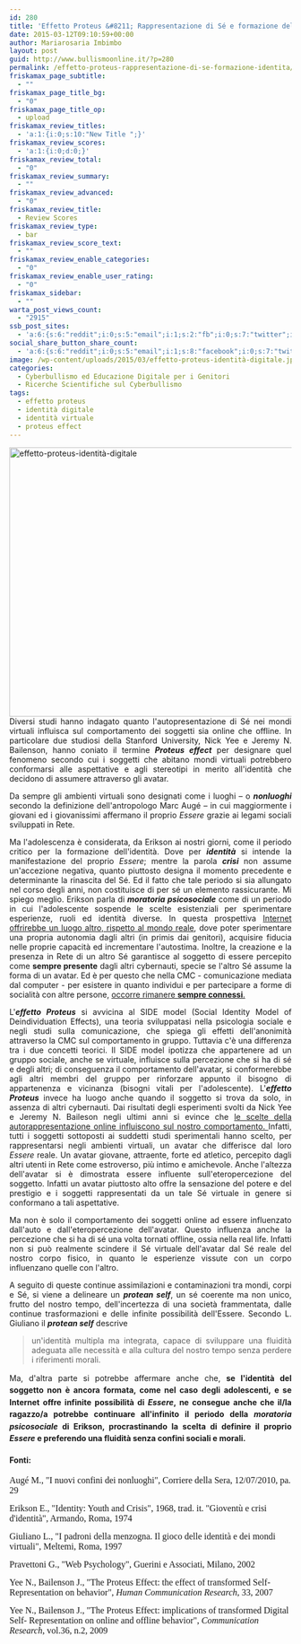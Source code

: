 ```yaml
---
id: 280
title: 'Effetto Proteus &#8211; Rappresentazione di Sé e formazione dell&#8217;identità'
date: 2015-03-12T09:10:59+00:00
author: Mariarosaria Imbimbo
layout: post
guid: http://www.bullismoonline.it/?p=280
permalink: /effetto-proteus-rappresentazione-di-se-formazione-identita/
friskamax_page_subtitle:
  - ""
friskamax_page_title_bg:
  - "0"
friskamax_page_title_op:
  - upload
friskamax_review_titles:
  - 'a:1:{i:0;s:10:"New Title ";}'
friskamax_review_scores:
  - 'a:1:{i:0;d:0;}'
friskamax_review_total:
  - "0"
friskamax_review_summary:
  - ""
friskamax_review_advanced:
  - "0"
friskamax_review_title:
  - Review Scores
friskamax_review_type:
  - bar
friskamax_review_score_text:
  - ""
friskamax_review_enable_categories:
  - "0"
friskamax_review_enable_user_rating:
  - "0"
friskamax_sidebar:
  - ""
warta_post_views_count:
  - "2915"
ssb_post_sites:
  - 'a:6:{s:6:"reddit";i:0;s:5:"email";i:1;s:2:"fb";i:0;s:7:"twitter";i:0;s:5:"gplus";i:1;s:9:"pinterest";i:1;}'
social_share_button_share_count:
  - 'a:6:{s:6:"reddit";i:0;s:5:"email";i:1;s:8:"facebook";i:0;s:7:"twitter";i:0;s:11:"google-plus";i:1;s:9:"pinterest";i:1;}'
image: /wp-content/uploads/2015/03/effetto-proteus-identità-digitale.jpg
categories:
  - Cyberbullismo ed Educazione Digitale per i Genitori
  - Ricerche Scientifiche sul Cyberbullismo
tags:
  - effetto proteus
  - identità digitale
  - identità virtuale
  - proteus effect
---
```

<p style="text-align: justify;"><a href="http://www.bullismoonline.it/wp-content/uploads/2015/03/effetto-proteus-identità-digitale.jpg"><img class=" size-full wp-image-288 aligncenter" src="http://www.bullismoonline.it/wp-content/uploads/2015/03/effetto-proteus-identità-digitale.jpg" alt="effetto-proteus-identità-digitale" width="640" height="480" /></a>Diversi studi hanno indagato quanto l'autopresentazione di Sé nei mondi virtuali influisca sul comportamento dei soggetti sia online che offline.
In particolare due studiosi della Stanford University, Nick Yee e Jeremy N. Bailenson, hanno coniato il termine <strong><i>Proteus effect</i></strong> per designare quel fenomeno secondo cui i soggetti che abitano mondi virtuali potrebbero conformarsi alle aspettative e agli stereotipi in merito all'identità che decidono di assumere attraverso gli avatar.<!--more--></p>
<p style="text-align: justify;">Da sempre gli ambienti virtuali sono designati come i luoghi – o <strong><i>nonluoghi</i></strong> secondo la definizione dell'antropologo Marc Augé – in cui maggiormente i giovani ed i giovanissimi affermano il proprio <i>Essere</i> grazie ai legami sociali sviluppati in Rete.</p>
<p style="text-align: justify;">Ma l'adolescenza è considerata, da Erikson ai nostri giorni, come il periodo critico per la formazione dell'identità.
Dove per <strong><i>identità</i></strong> si intende la manifestazione del proprio <i>Essere</i>; mentre la parola <strong><i>crisi</i></strong> non assume un'accezione negativa, quanto piuttosto designa il momento precedente e determinante la rinascita del Sé.
Ed il fatto che tale periodo si sia allungato nel corso degli anni, non costituisce di per sé un elemento rassicurante.
Mi spiego meglio. Erikson parla di <strong><i>moratoria psicosociale</i></strong> come di un periodo in cui l'adolescente sospende le scelte esistenziali per sperimentare esperienze, ruoli ed identità diverse.
In questa prospettiva <a title="Adolescenti: i Grandi Naviganti del Web [SLIDES]" href="http://www.bullismoonline.it/cyberbullismo-convergenza-di-un-disagio/">Internet offrirebbe un luogo altro, rispetto al mondo reale</a>, dove poter sperimentare una propria autonomia dagli altri (in primis dai genitori), acquisire fiducia nelle proprie capacità ed incrementare l'autostima.
Inoltre, la creazione e la presenza in Rete di un altro Sé garantisce al soggetto di essere percepito come <strong>sempre presente</strong> dagli altri cybernauti, specie se l'altro Sé assume la forma di un avatar. Ed è per questo che nella CMC - comunicazione mediata dal computer - per esistere in quanto individui e per partecipare a forme di socialità con altre persone, <a title="Siamo consapevoli dei rischi derivanti dalla perdita del nostro smartphone?" href="http://www.bullismoonline.it/siamo-consapevoli-dei-rischi-derivanti-da-la-perdita-del-nostro-smartphone/">occorre rimanere <strong>sempre connessi</strong>.</a></p>
<p style="text-align: justify;">L'<strong><em>effetto Proteus</em></strong> si avvicina al SIDE model (Social Identity Model of Deindividuation Effects), una teoria sviluppatasi nella psicologia sociale e negli studi sulla comunicazione, che spiega gli effetti dell'anonimità attraverso la CMC sul comportamento in gruppo.
Tuttavia c'è una differenza tra i due concetti teorici. Il SIDE model ipotizza che appartenere ad un gruppo sociale, anche se virtuale, influisce sulla percezione che si ha di sé e degli altri; di conseguenza il comportamento dell'avatar, si conformerebbe agli altri membri del gruppo per rinforzare appunto il bisogno di appartenenza e vicinanza (bisogni vitali per l'adolescente).
L'<strong><em>effetto Proteus</em></strong> invece ha luogo anche quando il soggetto si trova da solo, in assenza di altri cybernauti.
Dai risultati degli esperimenti svolti da Nick Yee e Jeremy N. Baileson negli ultimi anni si evince che <a title="Adolescenti e Cyberbullismo: convergenza di un Disagio [SLIDES]" href="http://www.bullismoonline.it/cyberbullismo-adolescenti-convergenza-disagio-conferenza/">le scelte della autorappresentazione online influiscono sul nostro comportamento.
</a>Infatti, tutti i soggetti sottoposti ai suddetti studi sperimentali hanno scelto, per rappresentarsi negli ambienti virtuali, un avatar che differisce dal loro <em>Essere</em> reale.
Un avatar giovane, attraente, forte ed atletico, percepito dagli altri utenti in Rete come estroverso, più intimo e amichevole.
Anche l'altezza dell'avatar si è dimostrata essere influente sull'eteropercezione del soggetto.
Infatti un avatar piuttosto alto offre la sensazione del potere e del prestigio e i soggetti rappresentati da un tale Sé virtuale in genere si conformano a tali aspettative.</p>
<p style="text-align: justify;">Ma non è solo il comportamento dei soggetti online ad essere influenzato dall'auto e dall'eteropercezione dell'avatar.
Questo influenza anche la percezione che si ha di sé una volta tornati offline, ossia nella real life. Infatti non si può realmente scindere il Sé virtuale dell'avatar dal Sé reale del nostro corpo fisico, in quanto le esperienze vissute con un corpo influenzano quelle con l'altro.</p>
<p style="text-align: justify;">A seguito di queste continue assimilazioni e contaminazioni tra mondi, corpi e Sé, si viene a delineare un <strong><em>protean self</em></strong>, un sé coerente ma non unico, frutto del nostro tempo, dell'incertezza di una società frammentata, dalle continue trasformazioni e delle infinite possibilità dell'Essere. Secondo L. Giuliano il <strong><em>protean self</em></strong> descrive</p>

<blockquote>
<p style="text-align: justify;">un'identità multipla ma integrata, capace di sviluppare una fluidità adeguata alle necessità e alla cultura del nostro tempo senza perdere i riferimenti morali.</p>
</blockquote>
<p style="text-align: justify;">Ma, d'altra parte si potrebbe affermare anche che, <strong><span style="line-height: 1.53846154;">se l'identità del soggetto non è ancora formata, come nel caso degli adolescenti, e se Internet offre infinite possibilità di <em>Essere</em>, ne consegue anche che il/la ragazzo/a potrebbe continuare all'infinito il periodo della <em>moratoria psicosociale</em> di Erikson, procrastinando la scelta di definire il proprio <em>Essere</em> e preferendo una fluidità senza confini sociali e morali.</span></strong></p>

<h4 style="text-align: justify;"><strong>Fonti:</strong></h4>
<span style="font-family: 'Times New Roman', serif;"><span style="font-size: medium;">Augé M., "I nuovi confini dei nonluoghi", Corriere della Sera, 12/07/2010, pa. 29</span></span>

<span style="font-family: 'Times New Roman', serif;"><span style="font-size: medium;">Erikson E., "Identity: Youth and Crisis", 1968, trad. it. "Gioventù e crisi d'identità", Armando, Roma, 1974</span></span>

<span style="font-family: 'Times New Roman', serif;"><span style="font-size: medium;">Giuliano L., "I padroni della menzogna. Il gioco delle identità e dei mondi virtuali", Meltemi, Roma, 1997</span></span>

<span style="font-family: 'Times New Roman', serif;"><span style="font-size: medium;">Pravettoni G., "Web Psychology", Guerini e Associati, Milano, 2002</span></span>

<span style="font-family: 'Times New Roman', serif;"><span style="font-size: medium;">Yee N., Bailenson J., "The Proteus Effect: the effect of transformed Self-Representation on behavior", </span></span><span style="font-family: 'Times New Roman', serif;"><span style="font-size: medium;"><i>Human Communication Research</i></span></span><span style="font-family: 'Times New Roman', serif;"><span style="font-size: medium;">, 33, 2007</span></span>

<span style="font-family: 'Times New Roman', serif;"><span style="font-size: medium;">Yee N., Bailenson J., "The Proteus Effect: implications of transformed Digital Self- Representation on online and offline behavior", </span></span><span style="font-family: 'Times New Roman', serif;"><span style="font-size: medium;"><i>Communication Research</i></span></span><span style="font-family: 'Times New Roman', serif;"><span style="font-size: medium;">, vol.36, n.2, 2009</span></span>
